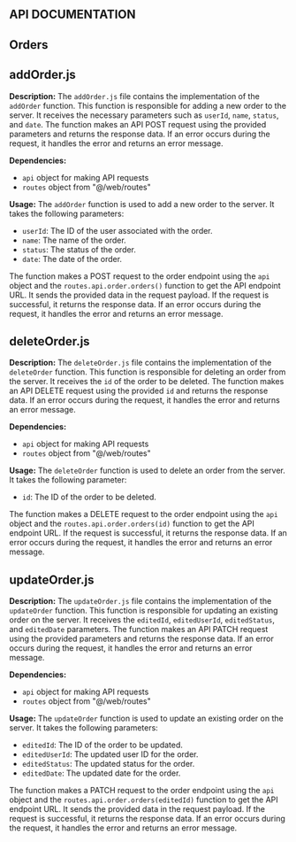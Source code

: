 ## API DOCUMENTATION

## Orders

## addOrder.js

**Description:**
The `addOrder.js` file contains the implementation of the `addOrder` function. This function is responsible for adding a new order to the server. It receives the necessary parameters such as `userId`, `name`, `status`, and `date`. The function makes an API POST request using the provided parameters and returns the response data. If an error occurs during the request, it handles the error and returns an error message.

**Dependencies:**

- `api` object for making API requests
- `routes` object from "@/web/routes"

**Usage:**
The `addOrder` function is used to add a new order to the server. It takes the following parameters:

- `userId`: The ID of the user associated with the order.
- `name`: The name of the order.
- `status`: The status of the order.
- `date`: The date of the order.

The function makes a POST request to the order endpoint using the `api` object and the `routes.api.order.orders()` function to get the API endpoint URL. It sends the provided data in the request payload. If the request is successful, it returns the response data. If an error occurs during the request, it handles the error and returns an error message.

## deleteOrder.js

**Description:**
The `deleteOrder.js` file contains the implementation of the `deleteOrder` function. This function is responsible for deleting an order from the server. It receives the `id` of the order to be deleted. The function makes an API DELETE request using the provided `id` and returns the response data. If an error occurs during the request, it handles the error and returns an error message.

**Dependencies:**

- `api` object for making API requests
- `routes` object from "@/web/routes"

**Usage:**
The `deleteOrder` function is used to delete an order from the server. It takes the following parameter:

- `id`: The ID of the order to be deleted.

The function makes a DELETE request to the order endpoint using the `api` object and the `routes.api.order.orders(id)` function to get the API endpoint URL. If the request is successful, it returns the response data. If an error occurs during the request, it handles the error and returns an error message.

## updateOrder.js

**Description:**
The `updateOrder.js` file contains the implementation of the `updateOrder` function. This function is responsible for updating an existing order on the server. It receives the `editedId`, `editedUserId`, `editedStatus`, and `editedDate` parameters. The function makes an API PATCH request using the provided parameters and returns the response data. If an error occurs during the request, it handles the error and returns an error message.

**Dependencies:**

- `api` object for making API requests
- `routes` object from "@/web/routes"

**Usage:**
The `updateOrder` function is used to update an existing order on the server. It takes the following parameters:

- `editedId`: The ID of the order to be updated.
- `editedUserId`: The updated user ID for the order.
- `editedStatus`: The updated status for the order.
- `editedDate`: The updated date for the order.

The function makes a PATCH request to the order endpoint using the `api` object and the `routes.api.order.orders(editedId)` function to get the API endpoint URL. It sends the provided data in the request payload. If the request is successful, it returns the response data. If an error occurs during the request, it handles the error and returns an error message.
